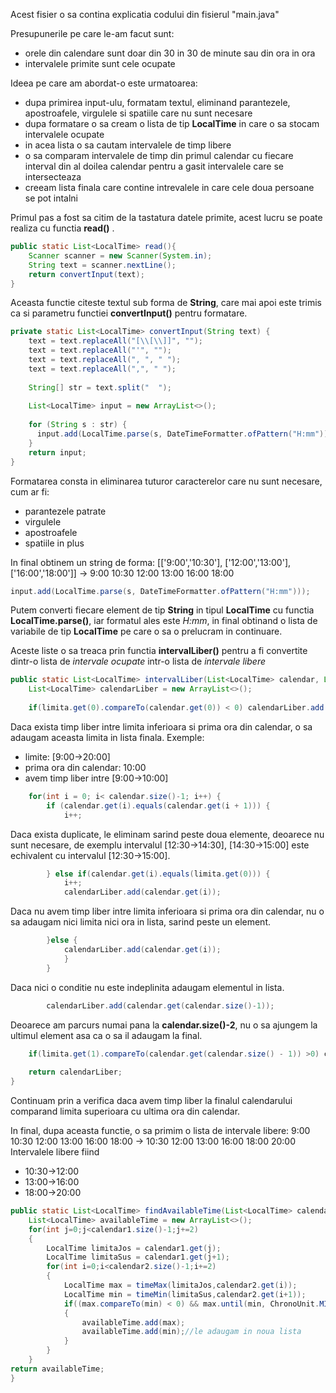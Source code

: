 
Acest fisier o sa contina explicatia codului din fisierul "main.java"

Presupunerile pe care le-am facut sunt:
  - orele din calendare sunt doar din 30 in 30 de minute sau din ora in ora
  - intervalele primite sunt cele ocupate
  
Ideea pe care am abordat-o este urmatoarea:
  - dupa primirea input-ulu, formatam textul, eliminand parantezele, apostroafele, virgulele si spatiile care nu sunt necesare
  - dupa formatare o sa cream o lista de tip **LocalTime** in care o sa stocam intervalele ocupate
  - in acea lista o sa cautam intervalele de timp libere
  - o sa comparam intervalele de timp din primul calendar cu fiecare interval din al doilea calendar pentru a gasit intervalele care se intersecteaza
  - creeam lista finala care contine intrevalele in care cele doua persoane se pot intalni

Primul pas a fost sa citim de la tastatura datele primite, acest lucru se poate realiza cu functia **read()** .
```JAVA
public static List<LocalTime> read(){  
	Scanner scanner = new Scanner(System.in);
	String text = scanner.nextLine();
	return convertInput(text);  
}
```
Aceasta functie citeste textul sub forma de **String**, care mai apoi este trimis ca si parametru functiei **convertInput()** pentru formatare.
```JAVA
private static List<LocalTime> convertInput(String text) {  
	text = text.replaceAll("[\\[\\]]", "");
	text = text.replaceAll("'", ""); 
	text = text.replaceAll(", ", " ");
	text = text.replaceAll(",", " ");  
	
	String[] str = text.split("  ");  
	
	List<LocalTime> input = new ArrayList<>();
  
	for (String s : str) { 
	  input.add(LocalTime.parse(s, DateTimeFormatter.ofPattern("H:mm")));  
	}	  
    return input;
}
```
Formatarea consta in eliminarea tuturor caracterelor care nu sunt necesare, cum ar fi:
- parantezele patrate
- virgulele
- apostroafele
- spatiile in plus 

In final obtinem un string de forma:
[['9:00','10:30'], ['12:00','13:00'], ['16:00','18:00']] &rarr; 9:00 10:30 12:00 13:00 16:00 18:00
```JAVA
input.add(LocalTime.parse(s, DateTimeFormatter.ofPattern("H:mm")));
```
Putem converti fiecare element de tip **String** in tipul **LocalTime** cu functia **LocalTime.parse()**, iar formatul ales este *H:mm*, in final obtinand o lista de variabile de tip **LocalTime** pe care o sa o prelucram in continuare.

Aceste liste o sa treaca prin functia **intervalLiber()** pentru a fi convertite dintr-o lista de *intervale ocupate* intr-o lista de *intervale libere*
```JAVA
public static List<LocalTime> intervalLiber(List<LocalTime> calendar, List<LocalTime> limita){
	List<LocalTime> calendarLiber = new ArrayList<>();
	
	if(limita.get(0).compareTo(calendar.get(0)) < 0) calendarLiber.add(limita.get(0)); 
```
Daca exista timp liber intre limita inferioara si prima ora din calendar, o sa adaugam aceasta limita in lista finala.
Exemple:
 - limite: [9:00&rarr;20:00]
 - prima ora din calendar: 10:00
 - avem timp liber intre [9:00&rarr;10:00]
```JAVA 
	for(int i = 0; i< calendar.size()-1; i++) {  
		if (calendar.get(i).equals(calendar.get(i + 1))) {  
			i++;
```
Daca exista duplicate, le eliminam sarind peste doua elemente, deoarece nu sunt necesare, de exemplu intervalul [12:30&rarr;14:30], [14:30&rarr;15:00] este echivalent cu intervalul [12:30&rarr;15:00].
```JAVA
		} else if(calendar.get(i).equals(limita.get(0))) {  
			i++;
			calendarLiber.add(calendar.get(i));
```
Daca nu avem timp liber intre limita inferioara si prima ora din calendar, nu o sa adaugam nici limita nici ora in lista, sarind peste un element.
```JAVA
		}else {  
			calendarLiber.add(calendar.get(i));
			}	
		}
```
Daca nici o conditie nu este indeplinita adaugam elementul in lista.
```JAVA
		calendarLiber.add(calendar.get(calendar.size()-1));   
```
Deoarece am parcurs numai pana la **calendar.size()-2**, nu o sa ajungem la ultimul element asa ca o sa il adaugam la final.
```JAVA		
	if(limita.get(1).compareTo(calendar.get(calendar.size() - 1)) >0) calendarLiber.add(limita.get(1));
	
	return calendarLiber;
}
```
Continuam prin a verifica daca avem timp liber la finalul calendarului comparand limita superioara cu ultima ora din calendar.

In final, dupa aceasta functie, o sa primim o lista de intervale libere:
9:00 10:30 12:00 13:00 16:00 18:00 &rarr; 10:30 12:00 13:00 16:00 18:00 20:00
Intervalele libere fiind
- 10:30&rarr;12:00 
- 13:00&rarr;16:00
-  18:00&rarr;20:00

```JAVA
public static List<LocalTime> findAvailableTime(List<LocalTime> calendar1, List<LocalTime> calendar2, long meetingTime){ 
	List<LocalTime> availableTime = new ArrayList<>();
	for(int j=0;j<calendar1.size()-1;j+=2)
	{  
		LocalTime limitaJos = calendar1.get(j);
		LocalTime limitaSus = calendar1.get(j+1); 
		for(int i=0;i<calendar2.size()-1;i+=2) 
		{  
			LocalTime max = timeMax(limitaJos,calendar2.get(i));
			LocalTime min = timeMin(limitaSus,calendar2.get(i+1));
			if((max.compareTo(min) < 0) && max.until(min, ChronoUnit.MINUTES) >= meetingTime) 			
			{  
				availableTime.add(max);  
				availableTime.add(min);//le adaugam in noua lista  
			}  
		}  
	}  
return availableTime;  
}
```
